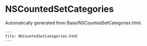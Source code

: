 
# NSCountedSetCategories

Automatically generated from Base/NSCountedSetCategories.html.

``` {raw} html
---
file: NSCountedSetCategories.html
---
```
